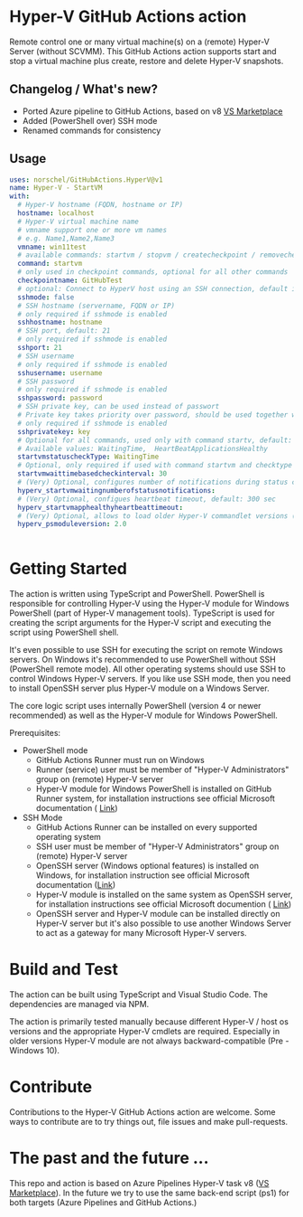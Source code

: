 # Hyper-V GitHub Actions action
Remote control one or many virtual machine(s) on a (remote) Hyper-V Server (without SCVMM). 
This GitHub Actions action supports start and stop a virtual machine plus create, restore and delete Hyper-V snapshots.

## Changelog / What's new?
- Ported Azure pipeline to GitHub Actions, based on v8 [VS Marketplace](https://marketplace.visualstudio.com/items?itemName=Orschel.HyperV)
- Added (PowerShell over) SSH mode
- Renamed commands for consistency

## Usage

<!-- start usage -->
```yaml
uses: norschel/GitHubActions.HyperV@v1
name: Hyper-V - StartVM
with:
  # Hyper-V hostname (FQDN, hostname or IP)
  hostname: localhost
  # Hyper-V virtual machine name
  # vmname support one or more vm names
  # e.g. Name1,Name2,Name3
  vmname: win11test
  # available commands: startvm / stopvm / createcheckpoint / removecheckpoint
  command: startvm
  # only used in checkpoint commands, optional for all other commands
  checkpointname: GitHubTest
  # optional: Connect to HyperV host using an SSH connection, default is false
  sshmode: false
  # SSH hostname (servername, FQDN or IP)
  # only required if sshmode is enabled
  sshhostname: hostname
  # SSH port, default: 21
  # only required if sshmode is enabled
  sshport: 21
  # SSH username
  # only required if sshmode is enabled
  sshusername: username
  # SSH password
  # only required if sshmode is enabled
  sshpassword: password
  # SSH private key, can be used instead of passwort
  # Private key takes priority over password, should be used together with secrets
  # only required if sshmode is enabled
  sshprivatekey: key
  # Optional for all commands, used only with command startv, default: HeartBeatApplicationsHealthy
  # Available values: WaitingTime,  HeartBeatApplicationsHealthy
  startvmstatuscheckType: WaitingTime
  # Optional, only required if used with command startvm and checktype WaitingTime
  startvmwaittimebasedcheckinterval: 30
  # (Very) Optional, configures number of notifications during status checks, default: 20
  hyperv_startvmwaitingnumberofstatusnotifications:
  # (Very) Optional, configues heartbeat timeout, default: 300 sec
  hyperv_startvmapphealthyheartbeattimeout:
  # (Very) Optional, allows to load older Hyper-V commandlet versions (e.g. Win 2012 support)
  hyperv_psmoduleversion: 2.0
  
```
<!-- end usage -->  

# Getting Started

The action is written using TypeScript and PowerShell. PowerShell is responsible for controlling Hyper-V using the Hyper-V module for Windows PowerShell (part of Hyper-V management tools). TypeScript is used for creating the script arguments for the Hyper-V script and executing the script using PowerShell shell.

It's even possible to use SSH for executing the script on remote Windows servers. On Windows it's recommended to use PowerShell without SSH (PowerShell remote mode). All other operating systems should use SSH to control Windows Hyper-V servers. If you like use SSH mode, then you need to install OpenSSH server plus Hyper-V module on a Windows Server.

The core logic script uses internally PowerShell (version 4 or newer recommended) as well as the Hyper-V module for Windows PowerShell.

Prerequisites:
- PowerShell mode
    - GitHub Actions Runner must run on Windows
    - Runner (service) user must be member of "Hyper-V Administrators" group on (remote) Hyper-V server
    - Hyper-V module for Windows PowerShell is installed on GitHub Runner system, for installation instructions see official Microsoft documentation ( [Link](https://learn.microsoft.com/en-us/previous-versions/windows/it-pro/windows-server-2012-R2-and-2012/dn632582(v=ws.11)?redirectedfrom=MSDN#installing-the-hyper-v-management-tools))
- SSH Mode
    - GitHub Actions Runner can be installed on every supported operating system
    - SSH user must be member of "Hyper-V Administrators" group on (remote) Hyper-V server
    - OpenSSH server (Windows optional features) is installed on Windows, for installation instruction see official Microsoft documentation ([Link](https://learn.microsoft.com/en-us/windows-server/administration/openssh/openssh_install_firstuse?tabs=gui#install-openssh-for-windows))
    - Hyper-V module is installed on the same system as OpenSSH server, for installation instructions see official Microsoft documention ( [Link](https://learn.microsoft.com/en-us/previous-versions/windows/it-pro/windows-server-2012-R2-and-2012/dn632582(v=ws.11)?redirectedfrom=MSDN#installing-the-hyper-v-management-tools))
    - OpenSSH server and Hyper-V module can be installed directly on Hyper-V server but it's also possible to use another Windows Server to act as a gateway for many Microsoft Hyper-V servers.

# Build and Test

The action can be built using TypeScript and Visual Studio Code. 
The dependencies are managed via NPM.

The action is primarily tested manually because different Hyper-V / host os versions and the appropriate Hyper-V cmdlets are required. Especially in older versions Hyper-V module are not always backward-compatible (Pre - Windows 10).

# Contribute
Contributions to the Hyper-V GitHub Actions action are welcome. Some ways to contribute are to try things out, file issues and make pull-requests.

# The past and the future ...
This repo and action is based on Azure Pipelines Hyper-V task v8 ([VS Marketplace](https://marketplace.visualstudio.com/items?itemName=Orschel.HyperV)).
In the future we try to use the same back-end script (ps1) for both targets (Azure Pipelines and GitHub Actions.)

